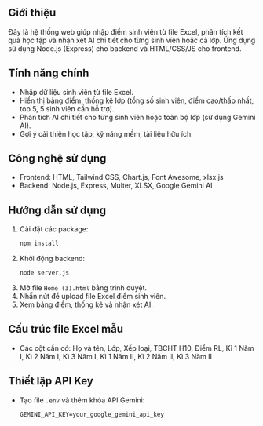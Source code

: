 ## Giới thiệu
Đây là hệ thống web giúp nhập điểm sinh viên từ file Excel, phân tích kết quả học tập và nhận xét AI chi tiết cho từng sinh viên hoặc cả lớp. Ứng dụng sử dụng Node.js (Express) cho backend và HTML/CSS/JS cho frontend.

## Tính năng chính
- Nhập dữ liệu sinh viên từ file Excel.
- Hiển thị bảng điểm, thống kê lớp (tổng số sinh viên, điểm cao/thấp nhất, top 5, 5 sinh viên cần hỗ trợ).
- Phân tích AI chi tiết cho từng sinh viên hoặc toàn bộ lớp (sử dụng Gemini AI).
- Gợi ý cải thiện học tập, kỹ năng mềm, tài liệu hữu ích.

## Công nghệ sử dụng
- Frontend: HTML, Tailwind CSS, Chart.js, Font Awesome, xlsx.js
- Backend: Node.js, Express, Multer, XLSX, Google Gemini AI

## Hướng dẫn sử dụng
1. Cài đặt các package:
   ```bash
   npm install
   ```
2. Khởi động backend:
   ```bash
   node server.js
   ```
3. Mở file `Home (3).html` bằng trình duyệt.
4. Nhấn nút để upload file Excel điểm sinh viên.
5. Xem bảng điểm, thống kê và nhận xét AI.

## Cấu trúc file Excel mẫu
- Các cột cần có: Họ và tên, Lớp, Xếp loại, TBCHT H10, Điểm RL, Kì 1 Năm I, Kì 2 Năm I, Kì 3 Năm I, Kì 1 Năm II, Kì 2 Năm II, Kì 3 Năm II

## Thiết lập API Key
- Tạo file `.env` và thêm khóa API Gemini:
  ```env
  GEMINI_API_KEY=your_google_gemini_api_key
  ```
